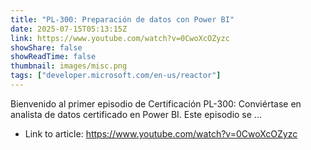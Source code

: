 ```yaml
---
title: "PL-300: Preparación de datos con Power BI"
date: 2025-07-15T05:13:15Z
link: https://www.youtube.com/watch?v=0CwoXcOZyzc
showShare: false
showReadTime: false
thumbnail: images/misc.png
tags: ["developer.microsoft.com/en-us/reactor"]
---
```

Bienvenido al primer episodio de Certificación PL-300: Conviértase en analista de datos certificado en Power BI. Este episodio se ...

- Link to article: https://www.youtube.com/watch?v=0CwoXcOZyzc
